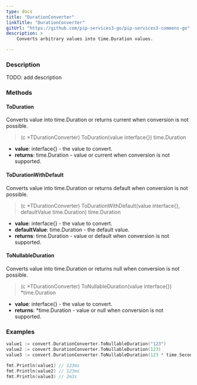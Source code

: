 ```yaml
---
type: docs
title: "DurationConverter"
linkTitle: "DurationConverter"
gitUrl: "https://github.com/pip-services3-go/pip-services3-commons-go"
description: > 
    Converts arbitrary values into time.Duration values.

---
```


### Description
TODO: add description

### Methods

#### ToDuration
Converts value into time.Duration or returns current when conversion is not possible.

> (c *TDurationConverter) ToDuration(value interface{}) time.Duration

- **value**: interface{} - the value to convert.
- **returns**: time.Duration - value or current when conversion is not supported.

#### ToDurationWithDefault
Converts value into time.Duration or returns default when conversion is not possible.

> (c *TDurationConverter) ToDurationWithDefault(value interface{}, defaultValue time.Duration) time.Duration

- **value**: interface{} - the value to convert.
- **defaultValue**: time.Duration - the default value.
- **returns**: time.Duration - value or default when conversion is not supported.

#### ToNullableDuration
Converts value into time.Duration or returns null when conversion is not possible.

> (c *TDurationConverter) ToNullableDuration(value interface{}) *time.Duration

- **value**: interface{} - the value to convert.
- **returns**: *time.Duration - value or null when conversion is not supported.


### Examples

```go
value1 := convert.DurationConverter.ToNullableDuration("123")
value2 := convert.DurationConverter.ToNullableDuration(123)
value3 := convert.DurationConverter.ToNullableDuration(123 * time.Second)

fmt.Println(value1) // 123ms
fmt.Println(value2) // 123ms
fmt.Println(value3) // 2m3s

```
